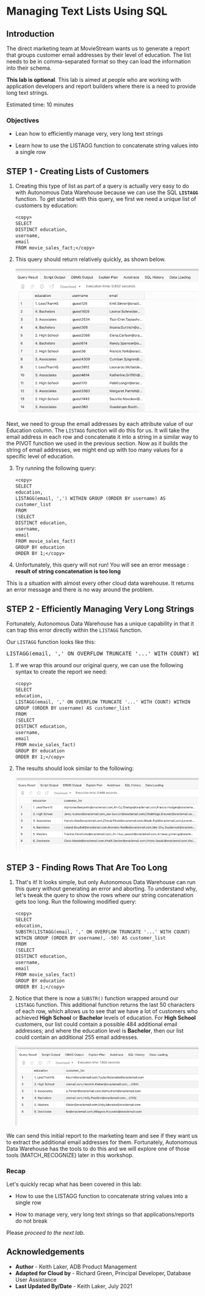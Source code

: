 ﻿# Managing Text Lists Using SQL

## Introduction

The direct marketing team at MovieStream wants us to generate a report that groups customer email addresses by their level of education. The list needs to be in comma-separated format so they can load the information into their schema.

**This lab is optional**. This lab is aimed at people who are working with application developers and report builders where there is a need to provide long text strings.

Estimated time: 10 minutes

### Objectives

-  Lean how to efficiently manage very, very long text strings

- Learn how to use the LISTAGG function to concatenate string values into a single row

## STEP 1 - Creating Lists of Customers 

1. Creating this type of list as part of a query is actually very easy to do with Autonomous Data Warehouse because we can use the SQL **`LISTAGG`** function. To get started with this query, we first we need a unique list of customers by education:

    ```
    <copy>
    SELECT
    DISTINCT education,
    username,
    email
    FROM movie_sales_fact;</copy>
    ```
2. This query should return relatively quickly, as shown below.

    ![Initial query results grouping customer email addresses by level of education](images/3038282318.png)

Next, we need to group the email addresses by each attribute value of our Education column. The `LISTAGG` function will do this for us. It will take the email address in each row and concatenate it into a string in a similar way to the PIVOT function we used in the previous section. Now as it builds the string of email addresses, we might end up with too many values for a specific level of education.

3. Try running the following query:

    ```
    <copy>
    SELECT
    education,
    LISTAGG(email, ',') WITHIN GROUP (ORDER BY username) AS customer_list
    FROM
    (SELECT
    DISTINCT education,
    username,
    email
    FROM movie_sales_fact)
    GROUP BY education
    ORDER BY 1;</copy>
    ```

4. Unfortunately, this query will not run! You will see an error message : **result of string concatenation is too long**

This is a situation with almost every other cloud data warehouse. It returns an error message and there is no way around the problem.


## STEP 2 - Efficiently Managing Very Long Strings 

Fortunately, Autonomous Data Warehouse has a unique capability in that it can trap this error directly within the `LISTAGG` function.

Our `LISTAGG` function looks like this:

<pre>LISTAGG(email, ',' ON OVERFLOW TRUNCATE '...' WITH COUNT) WITHIN GROUP (ORDER BY username) AS customer_list</pre>

1. If we wrap this around our original query, we can use the following syntax to create the report we need:

    ```
    <copy>
    SELECT
    education,
    LISTAGG(email, ',' ON OVERFLOW TRUNCATE '...' WITH COUNT) WITHIN GROUP (ORDER BY username) AS customer_list
    FROM
    (SELECT
    DISTINCT education,
    username,
    email
    FROM movie_sales_fact)
    GROUP BY education
    ORDER BY 1;</copy>
    ```

2. The results should look similar to the following:

    ![Query result using LISTAGG](images/3038282317.png)

## STEP 3 - Finding Rows That Are Too Long 

1. That's it! It looks simple, but only Autonomous Data Warehouse can run this query without generating an error and aborting. To understand why, let's tweak the query to show the rows where our string concatenation gets too long. Run the following modified query:

    ```
    <copy>
    SELECT
    education,
    SUBSTR(LISTAGG(email, ',' ON OVERFLOW TRUNCATE '...' WITH COUNT) WITHIN GROUP (ORDER BY username), -50) AS customer_list
    FROM
    (SELECT
    DISTINCT education,
    username,
    email
    FROM movie_sales_fact)
    GROUP BY education
    ORDER BY 1;</copy>
    ```

2. Notice that there is now a `SUBSTR()` function wrapped around our `LISTAGG` function. This additional function returns the last 50 characters of each row, which allows us to see that we have a lot of customers who achieved **High School** or **Bachelor** levels of education. For **High School** customers, our list could contain a possible 484 additional email addresses; and where the education level is **Bachelor**, then our list could contain an additional 255 email addresses. 

    ![Result of query with SUBSTR() function wrapped around LISTAGG function](images/3038282316.png)

We can send this initial report to the marketing team and see if they want us to extract the additional email addresses for them. Fortunately, Autonomous Data Warehouse has the tools to do this and we will explore one of those tools (MATCH_RECOGNIZE) later in this workshop.

### Recap

Let's quickly recap what has been covered in this lab:


- How to use the LISTAGG function to concatenate string values into a single row

- How to manage very, very long text strings so that applications/reports do not break


Please *proceed to the next lab*.

## **Acknowledgements**

- **Author** - Keith Laker, ADB Product Management
- **Adapted for Cloud by** - Richard Green, Principal Developer, Database User Assistance
- **Last Updated By/Date** - Keith Laker, July 2021
